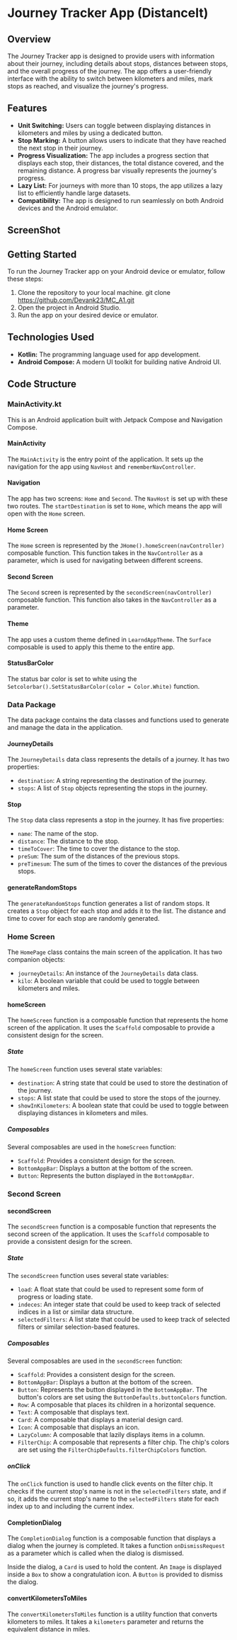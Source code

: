 # Journey Tracker App (DistanceIt)

## Overview
The Journey Tracker app is designed to provide users with information about their journey, including details about stops, distances between stops, and the overall progress of the journey. The app offers a user-friendly interface with the ability to switch between kilometers and miles, mark stops as reached, and visualize the journey's progress.

## Features
- **Unit Switching:** Users can toggle between displaying distances in kilometers and miles by using a dedicated button.
- **Stop Marking:** A button allows users to indicate that they have reached the next stop in their journey.
- **Progress Visualization:** The app includes a progress section that displays each stop, their distances, the total distance covered, and the remaining distance. A progress bar visually represents the journey's progress.
- **Lazy List:** For journeys with more than 10 stops, the app utilizes a lazy list to efficiently handle large datasets.
- **Compatibility:** The app is designed to run seamlessly on both Android devices and the Android emulator.

## ScreenShot


## Getting Started
To run the Journey Tracker app on your Android device or emulator, follow these steps:
1. Clone the repository to your local machine.
   git clone https://github.com/Devank23/MC_A1.git
2. Open the project in Android Studio.
3. Run the app on your desired device or emulator.

## Technologies Used
- **Kotlin:** The programming language used for app development.
- **Android Compose:** A modern UI toolkit for building native Android UI.

## Code Structure
### MainActivity.kt
This is an Android application built with Jetpack Compose and Navigation Compose.

#### MainActivity
The `MainActivity` is the entry point of the application. It sets up the navigation for the app using `NavHost` and `rememberNavController`.

#### Navigation
The app has two screens: `Home` and `Second`. The `NavHost` is set up with these two routes. The `startDestination` is set to `Home`, which means the app will open with the `Home` screen.

#### Home Screen
The `Home` screen is represented by the `JHome().homeScreen(navController)` composable function. This function takes in the `NavController` as a parameter, which is used for navigating between different screens.

#### Second Screen
The `Second` screen is represented by the `secondScreen(navController)` composable function. This function also takes in the `NavController` as a parameter.

#### Theme
The app uses a custom theme defined in `LearndAppTheme`. The `Surface` composable is used to apply this theme to the entire app.

#### StatusBarColor
The status bar color is set to white using the `Setcolorbar().SetStatusBarColor(color = Color.White)` function.

### Data Package
The data package contains the data classes and functions used to generate and manage the data in the application.

#### JourneyDetails
The `JourneyDetails` data class represents the details of a journey. It has two properties:
- `destination`: A string representing the destination of the journey.
- `stops`: A list of `Stop` objects representing the stops in the journey.

#### Stop
The `Stop` data class represents a stop in the journey. It has five properties:
- `name`: The name of the stop.
- `distance`: The distance to the stop.
- `timeToCover`: The time to cover the distance to the stop.
- `preSum`: The sum of the distances of the previous stops.
- `preTimesum`: The sum of the times to cover the distances of the previous stops.

#### generateRandomStops
The `generateRandomStops` function generates a list of random stops. It creates a `Stop` object for each stop and adds it to the list. The distance and time to cover for each stop are randomly generated.

### Home Screen
The `HomePage` class contains the main screen of the application. It has two companion objects:
- `journeyDetails`: An instance of the `JourneyDetails` data class.
- `kilo`: A boolean variable that could be used to toggle between kilometers and miles.

#### homeScreen
The `homeScreen` function is a composable function that represents the home screen of the application. It uses the `Scaffold` composable to provide a consistent design for the screen.

##### State
The `homeScreen` function uses several state variables:
- `destination`: A string state that could be used to store the destination of the journey.
- `stops`: A list state that could be used to store the stops of the journey.
- `showInKilometers`: A boolean state that could be used to toggle between displaying distances in kilometers and miles.

##### Composables
Several composables are used in the `homeScreen` function:
- `Scaffold`: Provides a consistent design for the screen.
- `BottomAppBar`: Displays a button at the bottom of the screen.
- `Button`: Represents the button displayed in the `BottomAppBar`.

### Second Screen
#### secondScreen
The `secondScreen` function is a composable function that represents the second screen of the application. It uses the `Scaffold` composable to provide a consistent design for the screen.

##### State
The `secondScreen` function uses several state variables:
- `load`: A float state that could be used to represent some form of progress or loading state.
- `indeces`: An integer state that could be used to keep track of selected indices in a list or similar data structure.
- `selectedFilters`: A list state that could be used to keep track of selected filters or similar selection-based features.

##### Composables
Several composables are used in the `secondScreen` function:
- `Scaffold`: Provides a consistent design for the screen.
- `BottomAppBar`: Displays a button at the bottom of the screen.
- `Button`: Represents the button displayed in the `BottomAppBar`. The button's colors are set using the `ButtonDefaults.buttonColors` function.
- `Row`: A composable that places its children in a horizontal sequence.
- `Text`: A composable that displays text.
- `Card`: A composable that displays a material design card.
- `Icon`: A composable that displays an icon.
- `LazyColumn`: A composable that lazily displays items in a column.
- `FilterChip`: A composable that represents a filter chip. The chip's colors are set using the `FilterChipDefaults.filterChipColors` function.

##### onClick
The `onClick` function is used to handle click events on the filter chip. It checks if the current stop's name is not in the `selectedFilters` state, and if so, it adds the current stop's name to the `selectedFilters` state for each index up to and including the current index.

#### CompletionDialog
The `CompletionDialog` function is a composable function that displays a dialog when the journey is completed. It takes a function `onDismissRequest` as a parameter which is called when the dialog is dismissed.

Inside the dialog, a `Card` is used to hold the content. An `Image` is displayed inside a `Box` to show a congratulation icon. A `Button` is provided to dismiss the dialog.

#### convertKilometersToMiles
The `convertKilometersToMiles` function is a utility function that converts kilometers to miles. It takes a `kilometers` parameter and returns the equivalent distance in miles.
